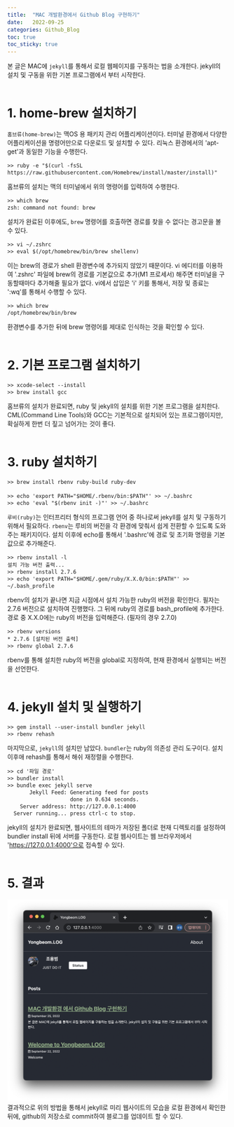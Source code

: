 ```yaml
---
title:  "MAC 개발환경에서 Github Blog 구현하기"
date:   2022-09-25
categories: Github_Blog
toc: true
toc_sticky: true
---
```


본 글은 MAC에 `jekyll`를 통해서 로컬 웹페이지를 구동하는 법을 소개한다. jekyll의 설치 및 구동을 위한 기본 프로그램에서 부터 시작한다.
<br><br>

# 1. home-brew 설치하기

`홈브류(home-brew)`는 맥OS 용 패키지 관리 어플리케이션이다. 터미널 환경에서 다양한 어플리케이션을 명령어만으로 다운로드 및 설치할 수 있다. 리눅스 환경에서의 'apt-get'과 동일한 기능을 수행한다.
```
>> ruby -e "$(curl -fsSL https://raw.githubusercontent.com/Homebrew/install/master/install)"
```
홈브류의 설치는 맥의 터미널에서 위의 명령어를 입력하여 수행한다.

```
>> which brew
zsh: command not found: brew
```
설치가 완료된 이후에도, `brew` 명령어를 호출하면 경로를 찾을 수 없다는 경고문을 볼 수 있다.


```
>> vi ~/.zshrc
>> eval $(/opt/homebrew/bin/brew shellenv)
```
이는 brew의 경로가 shell 환경변수에 추가되지 않았기 때문이다. vi 에디터를 이용하여 '.zshrc' 파일에 brew의 경로를 기본값으로 추가(M1 프로세서) 해주면 터미널을 구동할때마다 추가해줄 필요가 없다.  vi에서 삽입은 'i' 키를 통해서, 저장 및 종료는 ':wq'를 통해서 수행할 수 있다.

```
>> which brew
/opt/homebrew/bin/brew
```
환경변수를 추가한 뒤에 brew 명령어를 제대로 인식하는 것을 확인할 수 있다.
<br><br>

# 2. 기본 프로그램 설치하기
```
>> xcode-select --install
>> brew install gcc
```
홈브류의 설치가 완료되면, ruby 및 jekyll의 설치를 위한 기본 프로그램을 설치한다. CML(Command Line Tools)와 GCC는 기본적으로 설치되어 있는 프로그램이지만, 확실하게 한번 더 짚고 넘어가는 것이 좋다.
<br><br>

# 3. ruby 설치하기
```
>> brew install rbenv ruby-build ruby-dev

>> echo 'export PATH="$HOME/.rbenv/bin:$PATH"' >> ~/.bashrc
>> echo 'eval "$(rbenv init -)"' >> ~/.bashrc
```
`루비(ruby)`는 인터프리터 형식의 프로그램 언어 중 하나로써 jekyll를 설치 및 구동하기 위해서 필요하다. `rbenv`는 루비의 버전을 각 환경에 맞춰서 쉽게 전환할 수 있도록 도와주는 패키지이다. 설치 이후에 echo를 통해서 '.bashrc'에 경로 및 초기화 명령을 기본값으로 추가해준다.

```
>> rbenv install -l
설치 가능 버전 출력...
>> rbenv install 2.7.6
>> echo 'export PATH="$HOME/.gem/ruby/X.X.0/bin:$PATH"' >> ~/.bash_profile
```

rbenv의 설치가 끝나면 지금 시점에서 설치 가능한 ruby의 버전을 확인한다. 필자는 2.7.6 버전으로 설치하여 진행했다. 그 뒤에 ruby의 경로를 bash_profile에 추가한다. 경로 중 X.X.0에는 ruby의 버전을 입력해준다. (필자의 경우 2.7.0)

``` 
>> rbenv versions
* 2.7.6 [설치된 버전 출력]
>> rbenv global 2.7.6
```
rbenv를 통해 설치한 ruby의 버전을 global로 지정하여, 현재 환경에서 실행되는 버전을 선언한다.
<br><br>
# 4. jekyll 설치 및 실행하기
```
>> gem install --user-install bundler jekyll
>> rbenv rehash
```
마지막으로, `jekyll`의 설치만 남았다. `bundler`는 ruby의 의존성 관리 도구이다. 설치 이후애 rehash를 통해서 해쉬 재정렬을 수행한다.

```
>> cd '파일 경로'
>> bundler install
>> bundle exec jekyll serve
       Jekyll Feed: Generating feed for posts
                    done in 0.634 seconds.
    Server address: http://127.0.0.1:4000
  Server running... press ctrl-c to stop.
```
jekyll의 설치가 완료되면, 웹사이트의 테마가 저장된 폴더로 현재 디렉토리를 설정하여 bundler install 뒤에 서버를 구동한다. 로컬 웹사이트는 웹 브라우저에서 'https://127.0.0.1:4000'으로 접속할 수 있다.
<br><br>

# 5. 결과
![result](/assets/images/GB01/img01.png)
결과적으로 위의 방법을 통해서 jekyll로 미리 웹사이트의 모습을 로컬 환경에서 확인한 뒤에, github의 저장소로 commit하여 블로그를 업데이트 할 수 있다.